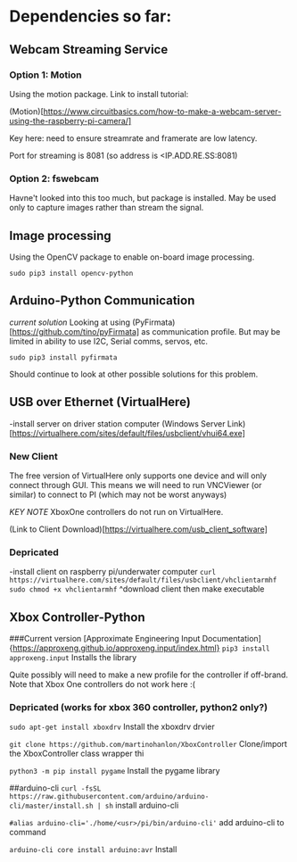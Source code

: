 # Dependencies so far:
## Webcam Streaming Service
### Option 1: Motion
Using the motion package. Link to install tutorial:

(Motion)[https://www.circuitbasics.com/how-to-make-a-webcam-server-using-the-raspberry-pi-camera/]

Key here: need to ensure streamrate and framerate are low latency.

Port for streaming is 8081 (so address is <IP.ADD.RE.SS:8081)

### Option 2: fswebcam
Havne't looked into this too much, but package is installed. May be used only to capture images rather than stream the signal.

## Image processing
Using the OpenCV package to enable on-board image processing. 

`sudo pip3 install opencv-python`

## Arduino-Python Communication
*current solution*
Looking at using (PyFirmata)[https://github.com/tino/pyFirmata] as communication profile. But may be limited in ability to use I2C, Serial comms, servos, etc. 

`sudo pip3 install pyfirmata`

Should continue to look at other possible solutions for this problem.

## USB over Ethernet (VirtualHere)
-install server on driver station computer
(Windows Server Link)[https://virtualhere.com/sites/default/files/usbclient/vhui64.exe]

### New Client
The free version of VirtualHere only supports one device and will only connect through GUI.
This means we will need to run VNCViewer (or similar) to connect to PI (which may not be worst anyways)

*KEY NOTE* XboxOne controllers do not run on VirtualHere. 

(Link to Client Download)[https://virtualhere.com/usb_client_software]


### Depricated
-install client on raspberry pi/underwater computer
`curl https://virtualhere.com/sites/default/files/usbclient/vhclientarmhf`
`sudo chmod +x vhclientarmhf`
^download client then make executable

## Xbox Controller-Python

###Current version
[Approximate Engineering Input Documentation]{https://approxeng.github.io/approxeng.input/index.html}
`pip3 install approxeng.input`
Installs the library

Quite possibly will need to make a new profile for the controller if off-brand. Note that Xbox One controllers do not work here :(

### Depricated (works for xbox 360 controller, python2 only?) 
`sudo apt-get install xboxdrv`
Install the xboxdrv drvier

`git clone https://github.com/martinohanlon/XboxController`
Clone/import the XboxController class wrapper thi

`python3 -m pip install pygame`
Install the pygame library

##arduino-cli
`curl -fsSL https://raw.githubusercontent.com/arduino/arduino-cli/master/install.sh | sh`
install arduino-cli

`#alias arduino-cli='./home/<usr>/pi/bin/arduino-cli'`
add arduino-cli to command

`arduino-cli core install arduino:avr` 
Install 
